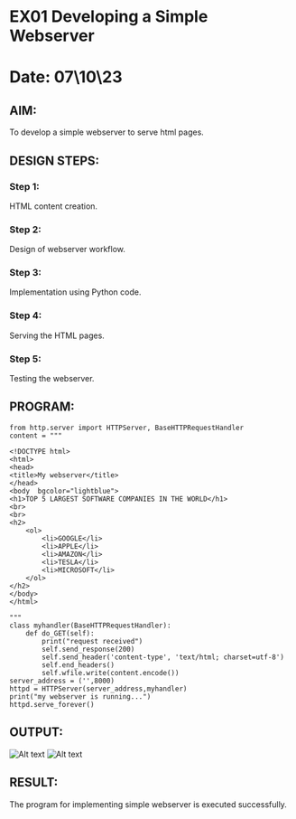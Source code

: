 # EX01 Developing a Simple Webserver
# Date: 07\10\23

## AIM:
To develop a simple webserver to serve html pages.

## DESIGN STEPS:
### Step 1: 
HTML content creation.

### Step 2:
Design of webserver workflow.

### Step 3:
Implementation using Python code.

### Step 4:
Serving the HTML pages.

### Step 5:
Testing the webserver.

## PROGRAM:
```
from http.server import HTTPServer, BaseHTTPRequestHandler
content = """

<!DOCTYPE html>
<html>
<head>
<title>My webserver</title>
</head>
<body  bgcolor="lightblue">
<h1>TOP 5 LARGEST SOFTWARE COMPANIES IN THE WORLD</h1>
<br>
<br>
<h2>
    <ol>
        <li>GOOGLE</li>
        <li>APPLE</li>
        <li>AMAZON</li>
        <li>TESLA</li>
        <li>MICROSOFT</li>
    </ol>
</h2>
</body>
</html>

"""
class myhandler(BaseHTTPRequestHandler):
    def do_GET(self):
        print("request received")
        self.send_response(200)
        self.send_header('content-type', 'text/html; charset=utf-8')
        self.end_headers()
        self.wfile.write(content.encode())
server_address = ('',8000)
httpd = HTTPServer(server_address,myhandler)
print("my webserver is running...")
httpd.serve_forever()

```

## OUTPUT:
![Alt text](<pic1 (2).png>)
![Alt text](<pic2 (2).png>)

## RESULT:
The program for implementing simple webserver is executed successfully.
